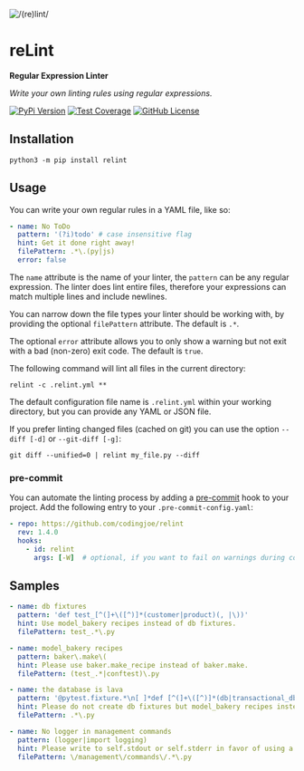 ![/(re)lint/](https://repository-images.githubusercontent.com/127479533/158678f4-7840-425a-9f31-12f4b0fd56ba)

# reLint

**Regular Expression Linter**

*Write your own linting rules using regular expressions.*

[![PyPi Version](https://img.shields.io/pypi/v/relint.svg)](https://pypi.python.org/pypi/relint/)
[![Test Coverage](https://codecov.io/gh/codingjoe/relint/branch/main/graph/badge.svg)](https://codecov.io/gh/codingjoe/relint)
[![GitHub License](https://img.shields.io/github/license/codingjoe/relint)](https://raw.githubusercontent.com/codingjoe/relint/main/LICENSE)

## Installation

```shell-session
python3 -m pip install relint
```

## Usage

You can write your own regular rules in a YAML file, like so:

```yaml
- name: No ToDo
  pattern: '(?i)todo' # case insensitive flag
  hint: Get it done right away!
  filePattern: .*\.(py|js)
  error: false
```

The `name` attribute is the name of your linter, the `pattern` can be
any regular expression. The linter does lint entire files, therefore
your expressions can match multiple lines and include newlines.

You can narrow down the file types your linter should be working with,
by providing the optional `filePattern` attribute. The default is `.*`.

The optional `error` attribute allows you to only show a warning but not
exit with a bad (non-zero) exit code. The default is `true`.

The following command will lint all files in the current directory:

```shell
relint -c .relint.yml **
```

The default configuration file name is `.relint.yml` within your working
directory, but you can provide any YAML or JSON file.

If you prefer linting changed files (cached on git) you can use the
option `--diff [-d]` or `--git-diff [-g]`:

```shell
git diff --unified=0 | relint my_file.py --diff
```

### pre-commit

You can automate the linting process by adding a
[pre-commit](https://pre-commit.com/) hook to your project. Add the
following entry to your `.pre-commit-config.yaml`:

```yaml
- repo: https://github.com/codingjoe/relint
  rev: 1.4.0
  hooks:
    - id: relint
      args: [-W]  # optional, if you want to fail on warnings during commit
```

## Samples

```yaml
- name: db fixtures
  pattern: 'def test_[^(]+\([^)]*(customer|product)(, |\))'
  hint: Use model_bakery recipes instead of db fixtures.
  filePattern: test_.*\.py

- name: model_bakery recipes
  pattern: baker\.make\(
  hint: Please use baker.make_recipe instead of baker.make.
  filePattern: (test_.*|conftest)\.py

- name: the database is lava
  pattern: '@pytest.fixture.*\n[ ]*def [^(]+\([^)]*(db|transactional_db)(, |\))'
  hint: Please do not create db fixtures but model_bakery recipes instead.
  filePattern: .*\.py

- name: No logger in management commands
  pattern: (logger|import logging)
  hint: Please write to self.stdout or self.stderr in favor of using a logger.
  filePattern: \/management\/commands\/.*\.py
```
